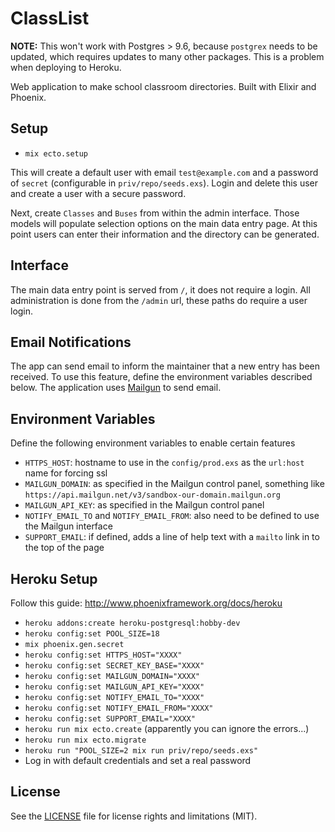 # ClassList

__NOTE:__ This won't work with Postgres > 9.6, because `postgrex` needs to be updated, which requires updates to many other packages. This is a problem when deploying to Heroku.

Web application to make school classroom directories. Built with Elixir and Phoenix.

## Setup
  * `mix ecto.setup`

This will create a default user with email `test@example.com` and a password of `secret` (configurable in `priv/repo/seeds.exs`). Login and delete this user and create a user with a secure password.

Next, create `Classes` and `Buses` from within the admin interface. Those models will populate selection options on the main data entry page. At this point users can enter their information and the directory can be generated.

## Interface
The main data entry point is served from `/`, it does not require a login. All administration is done from the `/admin` url, these paths do require a user login.

## Email Notifications
The app can send email to inform the maintainer that a new entry has been received. To use this feature, define the environment variables described below. The application uses [Mailgun](mailgun.com) to send email.

## Environment Variables
Define the following environment variables to enable certain features
  * `HTTPS_HOST`: hostname to use in the `config/prod.exs` as the `url:host` name for forcing ssl
  * `MAILGUN_DOMAIN`: as specified in the Mailgun control panel, something like `https://api.mailgun.net/v3/sandbox-our-domain.mailgun.org`
  * `MAILGUN_API_KEY`: as specified in the Mailgun control panel
  * `NOTIFY_EMAIL_TO` and `NOTIFY_EMAIL_FROM`: also need to be defined to use the Mailgun interface
  * `SUPPORT_EMAIL`: if defined, adds a line of help text with a `mailto` link in to the top of the page

## Heroku Setup
Follow this guide: http://www.phoenixframework.org/docs/heroku
  * `heroku addons:create heroku-postgresql:hobby-dev`
  * `heroku config:set POOL_SIZE=18`
  * `mix phoenix.gen.secret`
  * `heroku config:set HTTPS_HOST="XXXX"`
  * `heroku config:set SECRET_KEY_BASE="XXXX"`
  * `heroku config:set MAILGUN_DOMAIN="XXXX"`
  * `heroku config:set MAILGUN_API_KEY="XXXX"`
  * `heroku config:set NOTIFY_EMAIL_TO="XXXX"`
  * `heroku config:set NOTIFY_EMAIL_FROM="XXXX"`
  * `heroku config:set SUPPORT_EMAIL="XXXX"`
  * `heroku run mix ecto.create` (apparently you can ignore the errors...)
  * `heroku run mix ecto.migrate`
  * `heroku run "POOL_SIZE=2 mix run priv/repo/seeds.exs"`
  * Log in with default credentials and set a real password

## License

See the [LICENSE](LICENSE.md) file for license rights and limitations (MIT).
